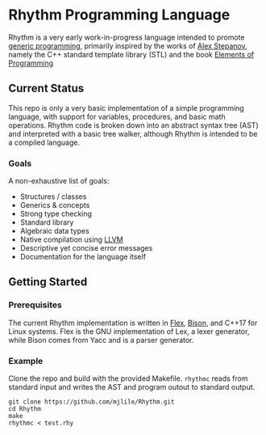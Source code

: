 Rhythm Programming Language
===========================
Rhythm is a very early work-in-progress language intended to promote [generic programming](https://www.youtube.com/watch?v=iwJpxWHuZQY), primarily inspired by the works of [Alex Stepanov](http://stepanovpapers.com/), namely the C++ standard template library (STL) and the book [Elements of Programming](http://elementsofprogramming.com/)

Current Status
--------------
This repo is only a very basic implementation of a simple programming language, with support for variables, procedures, and basic math operations. Rhythm code is broken down into an abstract syntax tree (AST) and interpreted with a basic tree walker, although Rhythm is intended to be a compiled language.

### Goals
A non-exhaustive list of goals:
* Structures / classes
* Generics & concepts
* Strong type checking
* Standard library
* Algebraic data types
* Native compilation using [LLVM](https://llvm.org/)
* Descriptive yet concise error messages
* Documentation for the language itself

Getting Started
---------------

### Prerequisites
The current Rhythm implementation is written in [Flex](https://github.com/westes/flex/), [Bison](https://www.gnu.org/software/bison/), and C++17 for Linux systems. Flex is the GNU implementation of Lex, a lexer generator, while Bison comes from Yacc and is a parser generator.

### Example
Clone the repo and build with the provided Makefile. `rhythmc` reads from standard input and writes the AST and program outout to standard output.
```
git clone https://github.com/mjlile/Rhythm.git
cd Rhythm
make
rhythmc < test.rhy
